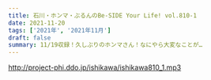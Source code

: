```yaml
---
title: 石川・ホンマ・ぶるんのBe-SIDE Your Life! vol.810-1
date: 2021-11-20
tags: ['2021年', '2021年11月']
draft: false
summary: 11/19収録！久しぶりのホンマさん！なにやら大変なことが…
---
```


http://project-phi.ddo.jp/ishikawa/ishikawa810_1.mp3
